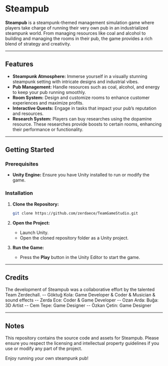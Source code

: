 # Steampub

**Steampub** is a steampunk-themed management simulation game where players take charge of running their very own pub in an industrialized steampunk world. From managing resources like coal and alcohol to building and managing the rooms in their pub, the game provides a rich blend of strategy and creativity.

---

## Features

- **Steampunk Atmosphere:** Immerse yourself in a visually stunning steampunk setting with intricate designs and industrial vibes.
- **Pub Management:** Handle resources such as coal, alcohol, and energy to keep your pub running smoothly.
- **Room System:** Design and customize rooms to enhance customer experiences and maximize profits.
- **Interactive Quests:** Engage in tasks that impact your pub’s reputation and resources.
- **Research System:** Players can buy researches using the dopamine resource. These researches provide boosts to certain rooms, enhancing their performance or functionality.

---

## Getting Started

### Prerequisites

- **Unity Engine:** Ensure you have Unity installed to run or modify the game.

### Installation

1. **Clone the Repository:**
   ```bash
   git clone https://github.com/zerdaece/TeamGameStudio.git
   ```

2. **Open the Project:**
   - Launch Unity.
   - Open the cloned repository folder as a Unity project.

3. **Run the Game:**
   - Press the **Play** button in the Unity Editor to start the game.

---

## Credits

The development of Steampub was a collaborative effort by the talented Team Zerdechall.
-- Göktuğ Kola: Game Developer & Coder & Musician & sound effects
-- Zerda Ece: Coder & Game Developer
-- Ozan Arda: Buğa: 3D Artist
-- Cem Tepe: Game Designer
-- Özkan Çetin: Game Designer

---

## Notes

This repository contains the source code and assets for Steampub. Please ensure you respect the licensing and intellectual property guidelines if you use or modify any part of the project.

Enjoy running your own steampunk pub!
